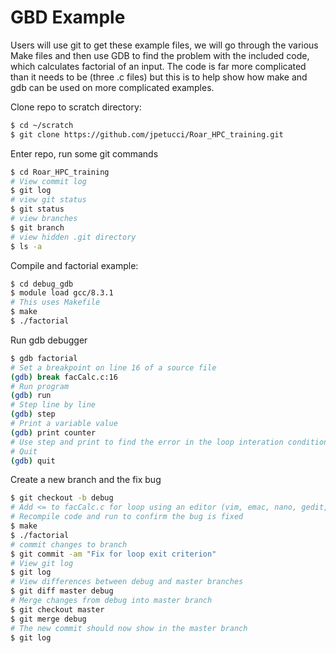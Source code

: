 # GBD Example

Users will use git to get these example files, we will go through the various Make files and then use GDB to find the problem with the included code, which calculates factorial of an input.  The code is far more complicated than it needs to be (three .c files) but this is to help show how make and gdb can be used on more complicated examples. 

Clone repo to scratch directory:
```bash
$ cd ~/scratch
$ git clone https://github.com/jpetucci/Roar_HPC_training.git
```

Enter repo, run some git commands
```bash
$ cd Roar_HPC_training
# View commit log
$ git log
# view git status
$ git status
# view branches
$ git branch
# view hidden .git directory
$ ls -a
```

Compile and factorial example:
```bash
$ cd debug_gdb
$ module load gcc/8.3.1
# This uses Makefile
$ make 
$ ./factorial
```

Run gdb debugger
```bash
$ gdb factorial
# Set a breakpoint on line 16 of a source file
(gdb) break facCalc.c:16
# Run program
(gdb) run
# Step line by line
(gdb) step
# Print a variable value
(gdb) print counter
# Use step and print to find the error in the loop interation condition
# Quit
(gdb) quit
```

Create a new branch and the fix bug
```bash
$ git checkout -b debug
# Add <= to facCalc.c for loop using an editor (vim, emac, nano, gedit, etc.)
# Recompile code and run to confirm the bug is fixed
$ make
$ ./factorial
# commit changes to branch
$ git commit -am "Fix for loop exit criterion"
# View git log
$ git log
# View differences between debug and master branches
$ git diff master debug
# Merge changes from debug into master branch
$ git checkout master
$ git merge debug
# The new commit should now show in the master branch
$ git log
```

